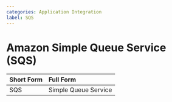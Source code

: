 ```yaml
---
categories: Application Integration
label: SQS
---
```


# Amazon Simple Queue Service (SQS)

Short Form | Full Form
:--- | :---
SQS | Simple Queue Service